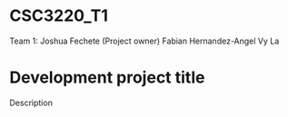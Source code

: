 # CSC3220_T1

Team 1:
Joshua Fechete (Project owner)
Fabian Hernandez-Angel
Vy La

# Development project title
Description
